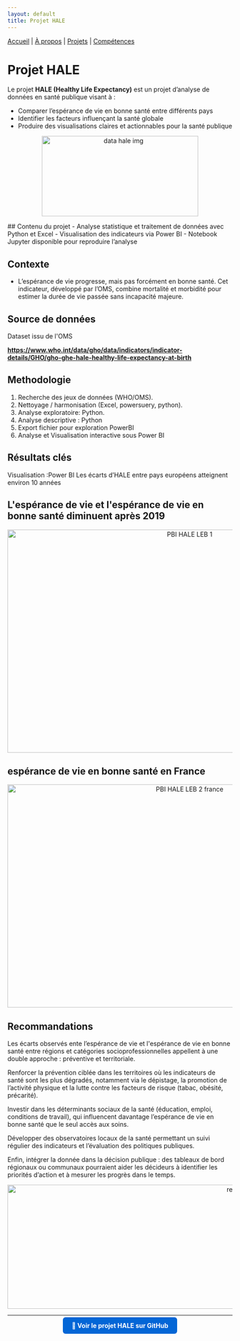 ```yaml
---
layout: default
title: Projet HALE
---
```


[Accueil](/) | [À propos](/about) | [Projets](/projects) | [Compétences](/skills)

# Projet HALE

Le projet **HALE (Healthy Life Expectancy)** est un projet d’analyse de données en santé publique visant à :  

- Comparer l’espérance de vie en bonne santé entre différents pays  
- Identifier les facteurs influençant la santé globale  
- Produire des visualisations claires et actionnables pour la santé publique
<p align="center"> 
<img width="350" height="180" alt="data hale img" src="https://github.com/user-attachments/assets/917004c4-20fc-419a-adbf-17058be99f50" />
</p>
## Contenu du projet
- Analyse statistique et traitement de données avec Python et Excel  
- Visualisation des indicateurs via Power BI  
- Notebook Jupyter disponible pour reproduire l’analyse

## Contexte 
- L’espérance de vie progresse, mais pas forcément en bonne santé.
Cet indicateur, développé par l’OMS, combine mortalité et morbidité pour estimer la durée de vie passée sans incapacité majeure.

## Source de données
Dataset issu de l'OMS 

**https://www.who.int/data/gho/data/indicators/indicator-details/GHO/gho-ghe-hale-healthy-life-expectancy-at-birth**

## Methodologie
1. Recherche des jeux de données (WHO/OMS).
2. Nettoyage / harmonisation (Excel, powersuery, python).
3. Analyse exploratoire: Python.
4. Analyse descriptive : Python
5. Export fichier pour exploration PowerBI
6. Analyse  et Visualisation interactive sous Power BI


## Résultats clés

Visualisation :Power BI
Les écarts d’HALE entre pays européens atteignent environ 10 années
## L'espérance de vie et l'espérance de vie en bonne santé diminuent après 2019
<p align="center">    
<img width="800" height="500" alt="PBI HALE LEB 1" src="https://github.com/user-attachments/assets/bd8f6409-541b-4a99-ad76-b1d7fe05ad19" />

## espérance de vie en bonne santé en France
<p align="center">
<img width="800" height="500" alt="PBI HALE LEB 2 france " src="https://github.com/user-attachments/assets/db1a4132-e7a2-4a82-8dba-f97d1e7ef2d7" />

## Recommandations


Les écarts observés ente l’espérance de vie et l'espérance de vie en bonne santé entre régions et catégories socioprofessionnelles appellent à une double approche : préventive et territoriale.

Renforcer la prévention ciblée dans les territoires où les indicateurs de santé sont les plus dégradés, notamment via le dépistage, la promotion de l’activité physique et la lutte contre les facteurs de risque (tabac, obésité, précarité).

Investir dans les déterminants sociaux de la santé (éducation, emploi, conditions de travail), qui influencent davantage l’espérance de vie en bonne santé que le seul accès aux soins.

Développer des observatoires locaux de la santé permettant un suivi régulier des indicateurs et l’évaluation des politiques publiques.

Enfin, intégrer la donnée dans la décision publique : des tableaux de bord régionaux ou communaux pourraient aider les décideurs à identifier les priorités d’action et à mesurer les progrès dans le temps.

<p align="center">
<img width="1036" height="278" alt="reco HALE" src="https://github.com/user-attachments/assets/76cc65d8-1e03-49ff-a848-c38208c4d42b" />

    
---

<p align="center">
  <a href="https://github.com/Antoineb-data/HALE-Analyse-dataset-OMS " target="_blank" style="background-color:#0366d6; color:white; padding:10px 20px; text-decoration:none; border-radius:6px; font-weight:bold;">
    🚀 Voir le projet HALE sur GitHub
  </a>
</p>
